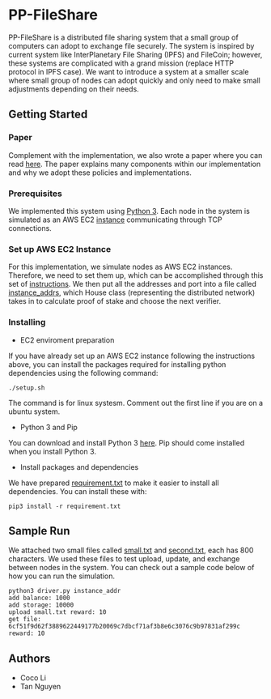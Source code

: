 # PP-FileShare

PP-FileShare is a distributed file sharing system that a small group of computers can adopt to exchange file securely. The system is inspired by current system like InterPlanetary File Sharing (IPFS) and FileCoin; however, these systems are complicated with a grand mission (replace HTTP protocol in IPFS case). We want to introduce a system at a smaller scale where small group of nodes can adopt quickly and only need to make small adjustments depending on their needs. 


## Getting Started
### Paper
Complement with the implementation, we also wrote a paper where you can read [here](https://github.com/xli98/PP-FileShare/blob/master/paper.pdf). The paper explains many components within our implementation and why we adopt these policies and implementations. 

### Prerequisites
We implemented this system using [Python 3](https://www.python.org/downloads/). Each node in the system is simulated as an AWS EC2 [instance](https://aws.amazon.com/ec2/) communicating through TCP connections.


### Set up AWS EC2 Instance
For this implementation, we simulate nodes as AWS EC2 instances. Therefore, we need to set them up, which can be accomplished through this set of [instructions](https://docs.aws.amazon.com/efs/latest/ug/gs-step-one-create-ec2-resources.html). We then put all the addresses and port into a file called [instance_addrs](https://github.com/xli98/PP-FileShare/blob/master/src/simulation/instance_addrs), which House class (representing the distributed network) takes in to calculate proof of stake and choose the next verifier.


### Installing
* EC2 enviroment preparation

If you have already set up an AWS EC2 instance following the instructions above, you can install the packages required for installing python dependencies using the following command:

```
./setup.sh
```

The command is for linux systesm. Comment out the first line if you are on a ubuntu system.


* Python 3 and Pip

You can download and install Python 3 [here](https://www.python.org/downloads/). Pip should come installed when you install Python 3. 

* Install packages and dependencies

We have prepared [requirement.txt](https://github.com/xli98/PP-FileShare/blob/master/requirement.txt) to make it easier to install all dependencies. You can install these with:

```
pip3 install -r requirement.txt
```

## Sample Run
We attached two small files called [small.txt](https://github.com/xli98/PP-FileShare/blob/master/src/simulation/small.txt) and [second.txt](https://github.com/xli98/PP-FileShare/blob/master/src/simulation/second.txt), each has 800 characters. We used these files to test upload, update, and exchange between nodes in the system. You can check out a sample code below of how you can run the simulation.
```
python3 driver.py instance_addr
add balance: 1000
add storage: 10000
upload small.txt reward: 10
get file: 6cf51f9d62f3889622449177b20069c7dbcf71af3b8e6c3076c9b97831af299c reward: 10
```

## Authors
* Coco Li
* Tan Nguyen
